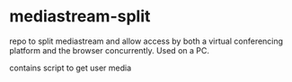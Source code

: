 # mediastream-split
repo to split mediastream and allow access by both a virtual conferencing platform and the browser concurrently. Used on a PC.

contains script to get user media

